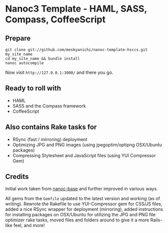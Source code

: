 # Nanoc3 Template - HAML, SASS, Compass, CoffeeScript

## Prepare

    git clone git://github.com/meskyanichi/nanoc-template-hsccs.git my_site_name
    cd my_site_name && bundle install
    nanoc autocompile

Now visit `http://127.0.0.1:3000/` and there you go.

## Ready to roll with

* HAML
* SASS and the Compass framework
* CoffeeScript

## Also contains Rake tasks for

* RSync (fast / mirroring) deployment
* Optimizing JPG and PNG images (using jpegoptim/optipng OSX/Ubuntu packages)
* Compressing Stylesheet and JavaScript files (using YUI Compressor Gem)

## Credits

Initial work taken from [nanoc-base](https://github.com/johngrimes/nanoc-base) and further improved in various ways.

All gems from the `Gemfile` updated to the latest version and working (as of writing). Rewrote the Rakefile to use YUI-Compressor gem for CSS/JS files, added a nice RSync wrapper for deployment (mirroring), added instructions for installing packages on OSX/Ubuntu for utilizing the JPG and PNG file optimizer rake tasks, moved files and folders around to give it a more Rails-like feel, and more!